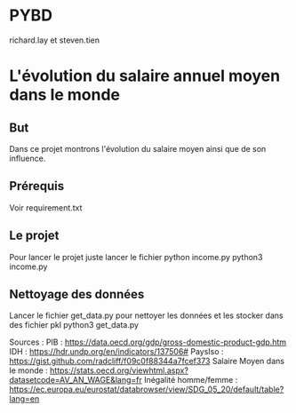 # PYBD
richard.lay et steven.tien

# L'évolution du salaire annuel moyen dans le monde
## But
Dans ce projet montrons l'évolution du salaire moyen ainsi que de son influence.
## Prérequis
Voir requirement.txt
## Le projet
Pour lancer le projet juste lancer le fichier python income.py
    python3 income.py

## Nettoyage des données
Lancer le fichier get_data.py pour nettoyer les données et les stocker dans des fichier pkl
    python3 get_data.py

Sources :
PIB : https://data.oecd.org/gdp/gross-domestic-product-gdp.htm
IDH : https://hdr.undp.org/en/indicators/137506#
PaysIso : https://gist.github.com/radcliff/f09c0f88344a7fcef373
Salaire Moyen dans le monde : https://stats.oecd.org/viewhtml.aspx?datasetcode=AV_AN_WAGE&lang=fr
Inégalité homme/femme : https://ec.europa.eu/eurostat/databrowser/view/SDG_05_20/default/table?lang=en
